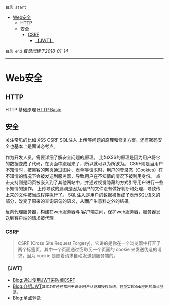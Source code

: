 `目录 start`
 
- [Web安全](#web安全)
    - [HTTP](#http)
    - [安全](#安全)
        - [CSRF](#csrf)
            - [【JWT】](#jwt)

`目录 end` *目录创建于2018-01-14*
****************************************
# Web安全

## HTTP

HTTP 基础原理
[HTTP Basic](https://www.ntu.edu.sg/home/ehchua/programming/webprogramming/HTTP_Basics.html)




## 安全

关注常见的比如 XSS CSRF SQL注入 上传等问题的原理和修复方案。还有密码安全也基本上是面试必考点。

作为开发人员，需要详细了解安全问题的原理。 比如XSS的原理是因为用户将它的数据变成了代码，在页面中跑起来了，所以就可以为所欲为。 CSRF则是当用户不知情时，被黑客的网页通过图片、表单等请求时，用户的登录态（Cookies）在不知情的情况下会被发送到服务器，导致用户在不知情的情况下被利用身份。 点击支持则是网页被嵌入到了其他网站中，并通过视觉隐藏的方式引导用户进行一些不知情的操作。 上传导致的漏洞是因为用户的文件没有做好判断和处理，导致传上来的文件被当成程序执行了。 SQL注入是用户的数据被当成了表示SQL语义的部分，改变了原来的查询语句的语义，从而产生意料之外的结果。

反向代理服务器，构建在web服务器与 客户端之间，保护web服务器，服务器发送到客户端的请求被代理

### CSRF
> CSRF (Cross Site Request Forgery)，它讲的是你在一个浏览器中打开了两个标签页，其中一个页面通过窃取另一个页面的 cookie 来发送伪造的请求，因为 cookie 是随着请求自动发送到服务端的。

#### 【JWT】
- [Blog:通过使用JWT来防御CSRF](https://segmentfault.com/a/1190000003716037)
- [Blog:介绍JWT](blog.leapoahead.com/2015/09/06/understanding-jwt/)`其实JWT还经常用于设计用户认证和授权系统，甚至实现Web应用的单点登录。`
- [Blog:单点登录](http://blog.leapoahead.com/2015/09/07/user-authentication-with-jwt/)